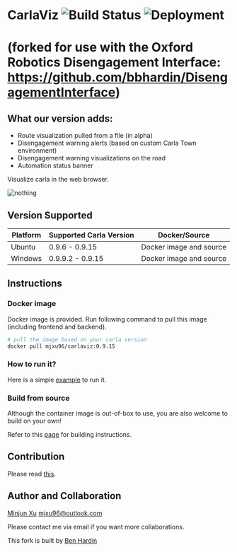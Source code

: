 
# CarlaViz ![Build Status](https://github.com/mjxu96/carlaviz/actions/workflows/ci.yml/badge.svg) ![Deployment](https://github.com/mjxu96/carlaviz/actions/workflows/cd.yml/badge.svg)
# (forked for use with the Oxford Robotics Disengagement Interface: https://github.com/bbhardin/DisengagementInterface)

## What our version adds:
- Route visualization pulled from a file (in alpha)
- Disengagement warning alerts (based on custom Carla Town environment)
- Disengagement warning visualizations on the road
- Automation status banner

Visualize carla in the web browser.

![nothing](./docs//images/demo2.jpg)

## Version Supported
| Platform | Supported Carla Version | Docker/Source |
| ------------- | --------------------- | --- |
| Ubuntu | 0.9.6 - 0.9.15| Docker image and source |
| Windows | 0.9.9.2 - 0.9.15| Docker image and source |

## Instructions
### Docker image
Docker image is provided. Run following command to pull this image (including frontend and backend).

```bash
# pull the image based on your carla version
docker pull mjxu96/carlaviz:0.9.15
```

### How to run it?
Here is a simple [example](./examples) to run it.

### Build from source
Although the container image is out-of-box to use, you are also welcome to build on your own!

Refer to this [page](./docs/build.md) for building instructions.

## Contribution
Please read [this](./CONTRIBUTION.md).

## Author and Collaboration
[Minjun Xu](https://github.com/mjxu96)   mjxu96@outlook.com

Please contact me via email if you want more collaborations.

This fork is built by [Ben Hardin](https://github.com/bbhardin)

